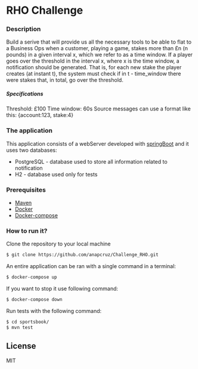 # RHO Challenge

### Description
Build a serive that will provide us all the necessary tools to be able to flat to a Business Ops when a customer, playing a game, stakes more than £n (n pounds) in a given interval x, which we refer to as a time window.
If a player goes over the threshold in the interval x, where x is the time window, a notification should be generated. That is, for each new stake the player creates (at instant t), the system must check if in t - time_window there were stakes that, in total, go over the threshold.

##### Specifications
Threshold: £100
Time window: 60s
Source messages can use a format like this: {account:123, stake:4}

### The application
This application consists of a webServer developed with [springBoot] and it uses two databases:
- PostgreSQL - database used to store all information related to notification
- H2 - database used only for tests

### Prerequisites
* [Maven]
* [Docker]
* [Docker-compose]

### How to run it?
Clone the repository to your local machine
```sh
$ git clone https://github.com/anapcruz/Challenge_RHO.git
```

An entire application can be ran with a single command in a terminal:
```sh
$ docker-compose up
```

If you want to stop it use following command:
```sh
$ docker-compose down
```

Run tests with the following command:

```sh
$ cd sportsbook/
$ mvn test
```

License
----

MIT


[//]: #
    
   [springBoot]: <https://spring.io/projects/spring-boot>
   [Maven]: <https://maven.apache.org/download.cgi>
   [Docker]: <https://www.docker.com/get-started>
   [Docker-compose]: <https://docs.docker.com/compose/install/>
